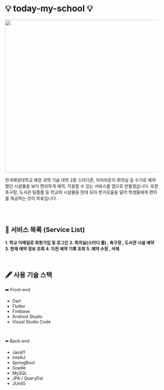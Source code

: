 <h1>💡 today-my-school 💡</h1>

<!--회의실 일러스트-->
<p align="center"><img src="https://github.com/JunseoParKK/today-my-school-final/assets/98972385/c981ee2c-e122-49a3-a8aa-66f58f4351a2" width="750" height="500"></p>

한국해양대학교 해양 과학 기술 대학 2층 스터디존, 아치라운지 회의실 등 수기로 예약했던 시설물을 보다 편리하게 예약, 이용할 수 있는 서비스를 앱으로 만들었습니다. 또한 축구장, 도서관 팀플룸 등 학교의 시설물을 한데 모아 번거로움을 덜어 학생들에게 편의를 제공하는 것이 목표입니다.  

<br><br>

<!--서비스 소개-->
## 🌱 서비스 목록 (Service List)
  
**1. 학교 이메일로 회원가입 및 로그인**
**2. 회의실(스터디 룸) , 축구장 , 도서관 시설 예약**
**3. 현재 예약 정보 조회**
**4. 이전 예약 기록 조회**
**5. 예약 수정 , 삭제**

<br>

## 🖋️ 사용 기술 스택
➡️ Front-end
- Dart
- Flutter
- Firebase
- Android Studio
- Visual Studio Code

<br>

⬅️ Back-end
- Java11
- IntelliJ
- SpringBoot
- Gradle
- MySQL
- JPA / QueryDsl
- JUnit5  
